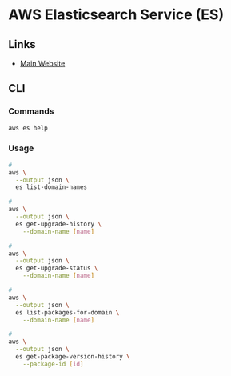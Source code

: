 # AWS Elasticsearch Service (ES)

## Links

- [Main Website](https://aws.amazon.com/elasticsearch-service/)

## CLI

### Commands

```sh
aws es help
```

### Usage

```sh
#
aws \
  --output json \
  es list-domain-names

#
aws \
  --output json \
  es get-upgrade-history \
    --domain-name [name]

#
aws \
  --output json \
  es get-upgrade-status \
    --domain-name [name]

#
aws \
  --output json \
  es list-packages-for-domain \
    --domain-name [name]

#
aws \
  --output json \
  es get-package-version-history \
    --package-id [id]
```
